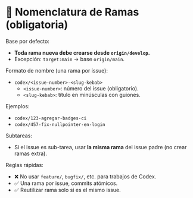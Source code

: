 # 🌱 Nomenclatura de Ramas (obligatoria)

Base por defecto:
- **Toda rama nueva debe crearse desde `origin/develop`.**
- Excepción: `target:main` → base `origin/main`.

Formato de nombre (una rama por issue):
- `codex/<issue-number>-<slug-kebab>`
  - `<issue-number>`: número del issue (obligatorio).
  - `<slug-kebab>`: título en minúsculas con guiones.

Ejemplos:
- `codex/123-agregar-badges-ci`
- `codex/457-fix-nullpointer-en-login`

Subtareas:
- Si el issue es sub-tarea, usar **la misma rama** del issue padre
  (no crear ramas extra).

Reglas rápidas:
- ❌ No usar `feature/`, `bugfix/`, etc. para trabajos de Codex.
- ✅ Una rama por issue, commits atómicos.
- ✅ Reutilizar rama solo si es el mismo issue.

